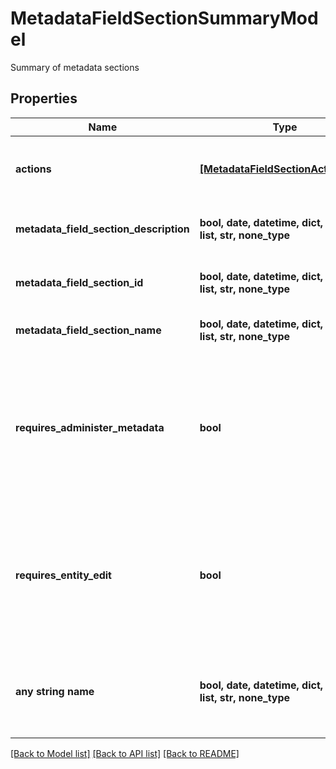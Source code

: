 # MetadataFieldSectionSummaryModel

Summary of metadata sections

## Properties
Name | Type | Description | Notes
------------ | ------------- | ------------- | -------------
**actions** | [**[MetadataFieldSectionActionType]**](MetadataFieldSectionActionType.md) | What actions can the current user perform | [optional] 
**metadata_field_section_description** | **bool, date, datetime, dict, float, int, list, str, none_type** | The description of this section | [optional] 
**metadata_field_section_id** | **bool, date, datetime, dict, float, int, list, str, none_type** | The sequence ID for this section | [optional] 
**metadata_field_section_name** | **bool, date, datetime, dict, float, int, list, str, none_type** | The name of this section | [optional] 
**requires_administer_metadata** | **bool** | Is the user required to have the Administer Metadata role permission in order to edit fields in this metadata section | [optional] 
**requires_entity_edit** | **bool** | Is the user required to be able to edit the entity to which the metadata is associated to in order to edit metadata | [optional] 
**any string name** | **bool, date, datetime, dict, float, int, list, str, none_type** | any string name can be used but the value must be the correct type | [optional]

[[Back to Model list]](../README.md#documentation-for-models) [[Back to API list]](../README.md#documentation-for-api-endpoints) [[Back to README]](../README.md)


